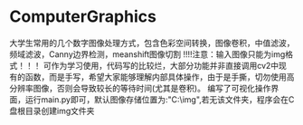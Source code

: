 # ComputerGraphics
大学生常用的几个数字图像处理方式，包含色彩空间转换，图像卷积，中值滤波，频域滤波，Canny边界检测，meanshift图像切割
!!!!注意：输入图像只能为img格式！！！
可作为学习使用，代码写的比较烂，大部分功能并非直接调用cv2中现有的函数，而是手写，希望大家能够理解内部具体操作，由于是手撕，切勿使用高分辨率图像，否则会导致较长的等待时间(尤其是卷积)。
编写了可视化操作界面，运行main.py即可，默认图像存储位置为:"C:\img",若无该文件夹，程序会在C盘根目录创建img文件夹
